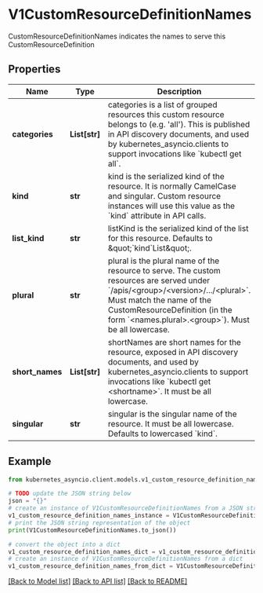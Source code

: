 # V1CustomResourceDefinitionNames

CustomResourceDefinitionNames indicates the names to serve this CustomResourceDefinition

## Properties

Name | Type | Description | Notes
------------ | ------------- | ------------- | -------------
**categories** | **List[str]** | categories is a list of grouped resources this custom resource belongs to (e.g. &#39;all&#39;). This is published in API discovery documents, and used by kubernetes_asyncio.clients to support invocations like &#x60;kubectl get all&#x60;. | [optional] 
**kind** | **str** | kind is the serialized kind of the resource. It is normally CamelCase and singular. Custom resource instances will use this value as the &#x60;kind&#x60; attribute in API calls. | 
**list_kind** | **str** | listKind is the serialized kind of the list for this resource. Defaults to \&quot;&#x60;kind&#x60;List\&quot;. | [optional] 
**plural** | **str** | plural is the plural name of the resource to serve. The custom resources are served under &#x60;/apis/&lt;group&gt;/&lt;version&gt;/.../&lt;plural&gt;&#x60;. Must match the name of the CustomResourceDefinition (in the form &#x60;&lt;names.plural&gt;.&lt;group&gt;&#x60;). Must be all lowercase. | 
**short_names** | **List[str]** | shortNames are short names for the resource, exposed in API discovery documents, and used by kubernetes_asyncio.clients to support invocations like &#x60;kubectl get &lt;shortname&gt;&#x60;. It must be all lowercase. | [optional] 
**singular** | **str** | singular is the singular name of the resource. It must be all lowercase. Defaults to lowercased &#x60;kind&#x60;. | [optional] 

## Example

```python
from kubernetes_asyncio.client.models.v1_custom_resource_definition_names import V1CustomResourceDefinitionNames

# TODO update the JSON string below
json = "{}"
# create an instance of V1CustomResourceDefinitionNames from a JSON string
v1_custom_resource_definition_names_instance = V1CustomResourceDefinitionNames.from_json(json)
# print the JSON string representation of the object
print(V1CustomResourceDefinitionNames.to_json())

# convert the object into a dict
v1_custom_resource_definition_names_dict = v1_custom_resource_definition_names_instance.to_dict()
# create an instance of V1CustomResourceDefinitionNames from a dict
v1_custom_resource_definition_names_from_dict = V1CustomResourceDefinitionNames.from_dict(v1_custom_resource_definition_names_dict)
```
[[Back to Model list]](../README.md#documentation-for-models) [[Back to API list]](../README.md#documentation-for-api-endpoints) [[Back to README]](../README.md)


